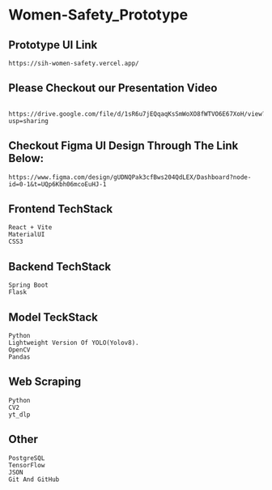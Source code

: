 # Women-Safety_Prototype
## Prototype UI Link
    https://sih-women-safety.vercel.app/
## Please Checkout our Presentation Video
      https://drive.google.com/file/d/1sR6u7jEQqaqKsSmWoXO8fWTVO6E67XoH/view?usp=sharing
## Checkout Figma UI Design Through The Link Below: 
    https://www.figma.com/design/gUDNQPak3cfBws204QdLEX/Dashboard?node-id=0-1&t=UQp6Kbh06mcoEuHJ-1


## Frontend TechStack
    React + Vite
    MaterialUI
    CSS3

## Backend TechStack
    Spring Boot
    Flask

## Model TeckStack 
    Python
    Lightweight Version Of YOLO(Yolov8).
    OpenCV
    Pandas

## Web Scraping
    Python
    CV2
    yt_dlp

## Other
    PostgreSQL
    TensorFlow
    JSON
    Git And GitHub
